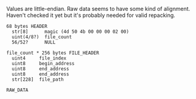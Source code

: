 Values are little-endian. Raw data seems to have some kind of alignment. Haven't checked it yet but it's probably needed for valid repacking.

```
68 bytes HEADER
  str[8]      magic (4d 50 4b 00 00 00 02 00)
  uint(4/8?)  file_count
  56/52?      NULL

file_count * 256 bytes FILE_HEADER
  uint4     file_index
  uint8     begin_address
  uint8     end_address
  uint8     end_address
  str[228]  file_path

RAW_DATA
  ```
